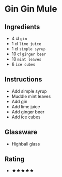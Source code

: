 # Gin Gin Mule

## Ingredients
- 4 cl `gin`
- 1 cl `lime juice`
- 1 cl `simple syrup`
- 10 cl `ginger beer`
- 10 `mint leaves`
- 8 `ice cubes`

## Instructions
- Add simple syrup
- Muddle mint leaves
- Add gin
- Add lime juice
- Add ginger beer
- Add ice cubes

## Glassware
- Highball glass

## Rating
- ★★★★★